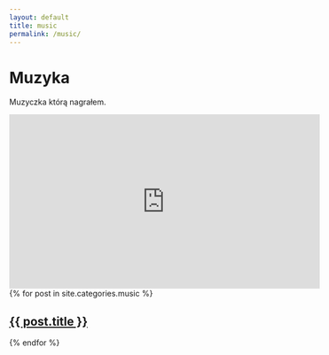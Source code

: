 ```yaml
---
layout: default
title: music
permalink: /music/
---
```


<h1 class="page-title"> Muzyka</h1>

Muzyczka którą nagrałem.

<iframe width="560" height="315" src="https://www.youtube.com/embed/PDgQ9s_nxuE" frameborder="0" allow="accelerometer; autoplay; encrypted-media; gyroscope; picture-in-picture" allowfullscreen></iframe>

<div>
  {% for post in site.categories.music %}
    <section class="post">
      <h2> <a href="{{ post.url }}">{{ post.title }}</a> </h2>
    </section>
  {% endfor %}
</div>
